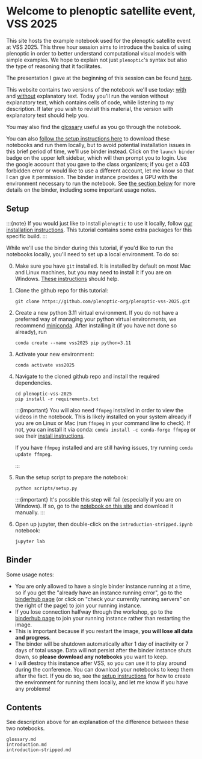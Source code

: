 # Welcome to plenoptic satellite event, VSS 2025

This site hosts the example notebook used for the plenoptic satellite event at VSS 2025. This three hour session aims to introduce the basics of using plenoptic in order to better understand computational visual models with simple examples. We hope to explain not just `plenoptic`'s syntax but also the type of reasoning that it facilitates.

The presentation I gave at the beginning of this session can be found [here](https://presentations.plenoptic.org/2025-05-16_vss-symposium/slides.html).

This website contains two versions of the notebook we'll use today: [with](introduction.md) and [without](introduction-stripped.md) explanatory text. Today you'll run the version without explanatory text, which contains cells of code, while listening to my description. If later you wish to revisit this material, the version with explanatory text should help you.

You may also find the [glossary](glossary.md) useful as you go through the notebook.

You can also [follow the setup instructions here](#setup) to download these notebooks and run them locally, but to avoid potential installation issues in this brief period of time, we'll use binder instead. Click on the `launch binder` badge on the upper left sidebar, which will then prompt you to login. Use the google account that you gave to the class organizers; if you get a 403 forbidden error or would like to use a different account, let me know so that I can give it permission. The binder instance provides a GPU with the environment necessary to run the notebook. See [the section below](#binder) for more details on the binder, including some important usage notes.

## Setup

:::{note}
If you would just like to install `plenoptic` to use it locally, follow [our installation instructions](https://plenoptic.readthedocs.io/en/latest/install.html). This tutorial contains some extra packages for this specific build.
:::

While we'll use the binder during this tutorial, if you'd like to run the notebooks locally, you'll need to set up a local environment. To do so: 

0. Make sure you have `git` installed. It is installed by default on most Mac and Linux machines, but you may need to install it if you are on Windows. [These instructions](https://github.com/git-guides/install-git) should help.
1. Clone the github repo for this tutorial:
   ```shell
   git clone https://github.com/plenoptic-org/plenoptic-vss-2025.git
   ```
2. Create a new python 3.11 virtual environment. If you do not have a preferred way of managing your python virtual environments, we recommend [miniconda](https://docs.anaconda.com/free/miniconda/). After installing it (if you have not done so already), run 
    ```shell
    conda create --name vss2025 pip python=3.11
    ```
3. Activate your new environment:
    ```shell
    conda activate vss2025
    ```
4. Navigate to the cloned github repo and install the required dependencies.
    ```shell
    cd plenoptic-vss-2025
    pip install -r requirements.txt
    ```

    :::{important}
    You will also need `ffmpeg` installed in order to view the videos in the notebook. This is likely installed on your system already if you are on Linux or Mac (run `ffmpeg` in your command line to check). If not, you can install it via conda: `conda install -c conda-forge ffmpeg` or see their [install instructions](https://ffmpeg.org/download.html).
    
    If you have `ffmpeg` installed and are still having issues, try running `conda update ffmpeg`.
    
    :::
    
5. Run the setup script to prepare the notebook:
   ```shell
   python scripts/setup.py
   ```
   
   :::{important}
   It's possible this step will fail (especially if you are on Windows). If so, go to the [notebook on this site](introduction-stripped.md) and download it manually.
   :::

6. Open up jupyter, then double-click on the `introduction-stripped.ipynb` notebook:
   ```shell
   jupyter lab
   ```

## Binder

Some usage notes:

- You are only allowed to have a single binder instance running at a time, so if you get the "already have an instance running error", go to the [binderhub page](https://binder.flatironinstitute.org/hub/hub/home) (or click on "check your currently running servers" on the right of the page) to join your running instance.
- If you lose connection halfway through the workshop, go to the [binderhub page](https://binder.flatironinstitute.org/hub/hub/home) to join your running instance rather than restarting the image.
- This is important because if you restart the image, **you will lose all data and progress**.
- The binder will be shutdown automatically after 1 day of inactivity or 7 days of total usage. Data will not persist after the binder instance shuts down, so **please download any notebooks** you want to keep.
- I will destroy this instance after VSS, so you can use it to play around during the conference. You can download your notebooks to keep them after the fact. If you do so, see the [setup instructions](#setup) for how to create the environment for running them locally, and let me know if you have any problems!

## Contents

See description above for an explanation of the difference between these two
notebooks.

```{toctree}
glossary.md
introduction.md
introduction-stripped.md
```

